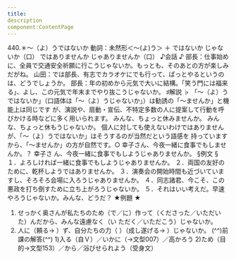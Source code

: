 ```yaml
---
title:
description
component:ContentPage
---
```



440.＊～（よ）うではないか
動詞：未然形＜～(よ)う＞ ＋ ではないか
じゃないか（口）
ではありませんか
じゃありませんか（口）
♪会話 ♪
部長：仕事始めに、全員で交通安全祈願に行こうじゃないか。もっとも、そのあとの方が楽しみだがね。 山田：では部長、有志でカラオケにでも行って、ぱっとやるというのは、どうでしょうか。 部長：年の初めから元気で大いに結構。「笑う門には福来る」、よし、この元気で年末までやり抜こうじゃないか。
♯解説 ♭
「～（よ）うではないか」（口語体は「～（よ）うじゃないか」）は勧誘の「～ませんか」と機能上は同じです が、演説や、扇動・宣伝、不特定多数の人に提案して行動を呼びかける時などに多く用いられます。
みんな、ちょっと休みませんか。
みんな、ちょっと休もうじゃないか。 個人に対しても使えないわけではありませんが、「～（よ）うではないか」はそうするのが当然だという語感を
持っていますから、「～ませんか」の方が自然です。○ 幸子さん、今夜一緒に食事でもしませんか。？ 幸子さ ん、今夜一緒に食事でもしようじゃありませんか。
§例文 §
１．よろしければ一緒に食事でもしようじゃありませんか。
２．両国の友好のために、乾杯しようではありませんか。
３．演奏会の開始時間も近づいていますし、そろそろ会場に入ろうじゃありませんか。
４．同志諸君、今こそ、この悪政を打ち倒すために立ち上がろうじゃないか。
５．それはいい考えだ。早速やろうじゃないか。みんな、どうだ？
★例題 ★
1) せっかく奥さんが私たちのため（で／に）作って（くださった／いただいた）んだから、みんな遠慮なく（い
ただく／いただこう）じゃないか。    
2) 人に（頼る→ ）ず、自分たちの力（ ）（成し遂げる→ ）じゃないか。
(^^)前課の解答(^^)
1)入る（自Ｖ）／いかに（→文型007）／高かろう
2)ため（目的→文型153）／から／浴びせられよう（受身文）
